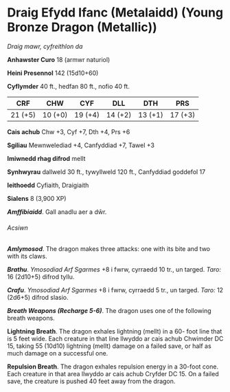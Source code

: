 # Draig Efydd Ifanc (Metalaidd) (Young Bronze Dragon (Metallic))

*Draig mawr, cyfreithlon da*

**Anhawster Curo** 18 (armwr naturiol)

**Heini Presennol** 142 (15d10+60)

**Cyflymder** 40 ft., hedfan 80 ft., nofio 40 ft.

| CRF     | CHW     | CYF     | DLL     | DTH     | PRS     |
|---------|---------|---------|---------|---------|---------|
| 21 (+5) | 10 (+0) | 19 (+4) | 14 (+2) | 13 (+1) | 17 (+3) |

**Cais achub** Chw +3, Cyf +7, Dth +4, Prs +6

**Sgiliau** Mewnwelediad +4, Canfyddiad +7, Tawel +3

**Imiwnedd rhag difrod** mellt

**Synhwyrau** dallweld 30 ft., tywyllweld 120 ft., Canfyddiad goddefol 17

**Ieithoedd** Cyfiaith, Draigiaith

**Sialens** 8 (3,900 XP)

***Amffibiaidd***. Gall anadlu aer a dŵr.

###### Acsiwn

***Amlymosod***. The dragon makes three attacks: one with its bite and two with its claws.

***Brathu***. *Ymosodiad Arf Sgarmes* +8 i fwrw, cyrraedd 10 tr., un targed. *Taro:* 16 (2d10+5) difrod tyllu.

***Crafu***. *Ymosodiad Arf Sgarmes* +8 i fwrw, cyrraedd 5 tr., un targed. *Taro:* 12 (2d6+5) difrod slasio.

***Breath Weapons (Recharge 5-6)***. The dragon uses one of the following breath weapons.

**Lightning Breath**. The dragon exhales lightning (mellt) in a 60- foot line that is 5 feet wide. Each creature in that line llwyddo ar cais achub Chwimder DC 15, taking 55 (10d10) lightning (mellt) damage on a failed save, or half as much damage on a successful one.

**Repulsion Breath**. The dragon exhales repulsion energy in a 30-foot cone. Each creature in that area llwyddo ar cais achub Cryfder DC 15. On a failed save, the creature is pushed 40 feet away from the dragon.